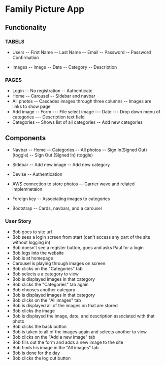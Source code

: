 # Family Picture App

## Functionality
### TABELS
- Users
-- First Name
-- Last Name
-- Email
-- Password
-- Password Confirmation

- Images
-- Image
-- Date
-- Category
-- Description

### PAGES
- Login
-- No registration
-- Authenticate
- Home
-- Carousel
-- Sidebar and navbar
- All photos
-- Cascades images through three columns
-- Images are links to show page
- Add image
-- Form
--- File select image
--- Date
--- Drop down menu of categories
--- Description text field
- Categories
-- Shows list of all categories
-- Add new categories

## Components
- Navbar
-- Home
-- Categories
-- All photos
-- Sign In(Signed Out) (toggle)
-- Sign Out (Signed In) (toggle)

- Sidebar
-- Add new image
-- Add new category

- Devise
-- Authentication

- AWS connection to store photos
-- Carrier wave and related implemnetaion

- Foreign key
-- Associating images to categories

- Bootstrap
-- Cards, navbars, and a carousel

### User Story
- Bob goes to site url
- Bob sees a login screen from start (can't access any part of the site without logging in)
- Bob doesn't see a register button, goes and asks Paul for a login
- Bob logs into the website
- Bob is at homepage
- Carousel is playing through images on screen
- Bob clicks on the "Categories" tab
- Bob selects a a category to view
- Bob is displayed images in that category
- Bob clicks the "Categories" tab again
- Bob chooses another category
- Bob is displayed images in that category
- Bob clicks on the "All images" tab
- Bob is displayed all of the images on that are stored
- Bob clicks the image
- Bob is displayed the image, date, and description associated with that photo
- Bob clicks the back button
- Bob is taken to all of the images again and selects another to view
- Bob clicks on the "Add a new image" tab
- Bob fills out the form and adds a new image to the site
- Bob finds his image in the "All images" tab
- Bob is done for the day
- Bob clicks the log out button



